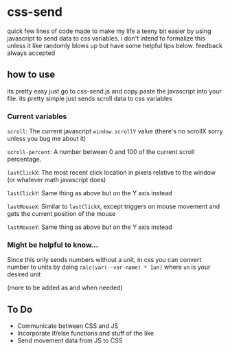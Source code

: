 # css-send
quick few lines of code made to make my life a teeny bit easier by using javascript to send data to css variables. i don't intend to formalize this unless it like randomly blows up but have some helpful tips below. feedback always accepted
## how to use
its pretty easy just go to css-send.js and copy paste the javascript into your file. its pretty simple just sends scroll data to css variables

### Current variables
`scroll`: The current javascript `window.scrollY` value (there's no scrollX sorry unless you bug me about it)

`scroll-percent`: A number between 0 and 100 of the current scroll percentage.


`lastClickX`: The most recent click location in pixels relative to the window (or whatever math javascript does)

`lastClickY`: Same thing as above but on the Y axis instead


`lastMouseX`: Similar to `lastClickX`, except triggers on mouse movement and gets the current position of the mouse

`lastMouseY`: Same thing as above but on the Y axis instead

### Might be helpful to know...

Since this only sends numbers without a unit, in css you can convert number to units by doing `calc(var(--var-name) * 1un)` where `un` is your desired unit

(more to be added as and when needed)

## To Do

- Communicate between CSS and JS
- Incorporate if/else functions and stuff of the like
- Send movement data from JS to CSS
